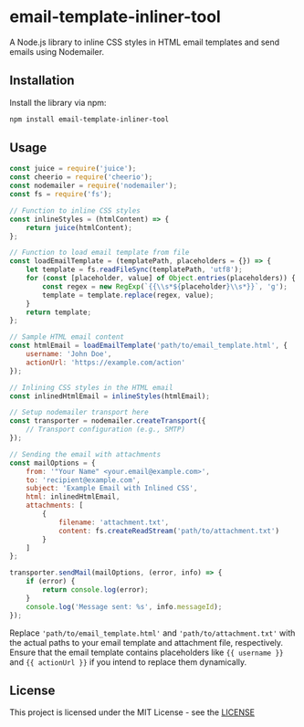 # email-template-inliner-tool

A Node.js library to inline CSS styles in HTML email templates and send emails using Nodemailer.

## Installation

Install the library via npm:

```bash
npm install email-template-inliner-tool
```

## Usage

```javascript
const juice = require('juice');
const cheerio = require('cheerio');
const nodemailer = require('nodemailer');
const fs = require('fs');

// Function to inline CSS styles
const inlineStyles = (htmlContent) => {
    return juice(htmlContent);
};

// Function to load email template from file
const loadEmailTemplate = (templatePath, placeholders = {}) => {
    let template = fs.readFileSync(templatePath, 'utf8');
    for (const [placeholder, value] of Object.entries(placeholders)) {
        const regex = new RegExp(`{{\\s*${placeholder}\\s*}}`, 'g');
        template = template.replace(regex, value);
    }
    return template;
};

// Sample HTML email content
const htmlEmail = loadEmailTemplate('path/to/email_template.html', {
    username: 'John Doe',
    actionUrl: 'https://example.com/action'
});

// Inlining CSS styles in the HTML email
const inlinedHtmlEmail = inlineStyles(htmlEmail);

// Setup nodemailer transport here
const transporter = nodemailer.createTransport({
    // Transport configuration (e.g., SMTP)
});

// Sending the email with attachments
const mailOptions = {
    from: '"Your Name" <your.email@example.com>',
    to: 'recipient@example.com',
    subject: 'Example Email with Inlined CSS',
    html: inlinedHtmlEmail,
    attachments: [
        {
            filename: 'attachment.txt',
            content: fs.createReadStream('path/to/attachment.txt')
        }
    ]
};

transporter.sendMail(mailOptions, (error, info) => {
    if (error) {
        return console.log(error);
    }
    console.log('Message sent: %s', info.messageId);
});
```

Replace `'path/to/email_template.html'` and `'path/to/attachment.txt'` with the actual paths to your email template and attachment file, respectively. Ensure that the email template contains placeholders like `{{ username }}` and `{{ actionUrl }}` if you intend to replace them dynamically.

## License

This project is licensed under the MIT License - see the [LICENSE](LICENSE)
